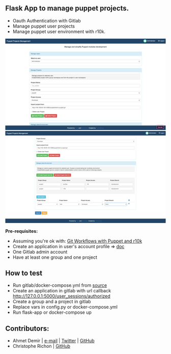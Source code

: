 ## Flask App to manage puppet projects.

- Oauth Authentication with Gitlab
- Manage puppet user projects
- Manage puppet user environment with r10k.

![toto](screenshots/view1.png)
![toto](screenshots/view2.png)

**Pre-requisites:**
- Assuming you're ok with: [Git Workflows with Puppet and r10k](http://www.puppetlabs.com/blog/git-workflows-puppet-and-r10k)
- Create an application in user's account profile => [doc](http://doc.gitlab.com/ce/api/oauth2.html)
- One Gitlab admin account
- Have at least one group and one project

## How to test

- Run gitlab/docker-compose.yml from [source](https://github.com/sameersbn/docker-gitlab)
- Create an application in gitlab with url callback http://127.0.0.1:5000/user_sessions/authorized
- Create a group and a project in gitlab
- Replace vars in config.py or docker-compose.yml
- Run flask-app or docker-compose up

## Contributors:
- Ahmet Demir | [e-mail](mailto:ahmet2mir+github@gmail.com) | [Twitter](https://twitter.com/ahmet2mir) | [GitHub](https://github.com/ahmet2mir)
- Christophe Richon | [GitHub](https://github.com/crichon)